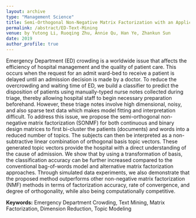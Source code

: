 ```yaml
---
layout: archive
type: "Management Science"
title: Semi-Orthogonal Non-Negative Matrix Factorization with an Application in Text Mining
permalink: /abstract/ED-Text-Mining
venue: by Yutong Li, Ruoqing Zhu, Annie Qu, Han Ye, Zhankun Sun
date: 2019
author_profile: true
---
```


Emergency Department (ED) crowding is a worldwide issue that affects the efficiency of hospital management and the quality of patient care. This occurs when the request for an admit ward-bed to receive a patient is delayed until an admission decision is made by a doctor. To reduce the overcrowding and waiting time of ED, we build a classifier to predict the disposition of patients using manually-typed nurse notes collected during triage, thereby allowing hospital staff to begin necessary preparation beforehand. However, these triage notes involve high dimensional, noisy, and also sparse text data which makes model fitting and interpretation difficult. To address this issue, we propose the semi-orthogonal non-negative matrix factorization (SONMF) for both continuous and binary design matrices to first bi-cluster the patients (documents) and words into a reduced number of topics. The subjects can then be interpreted as a non-subtractive linear combination of orthogonal basis topic vectors. These generated topic vectors provide the hospital with a direct understanding of the cause of admission. We show that by using a transformation of basis, the classification accuracy can be further increased compared to the conventional bag-of-words model and alternative matrix factorization approaches. Through simulated data experiments, we also demonstrate that the proposed method outperforms other non-negative matrix factorization (NMF) methods in terms of factorization accuracy, rate of convergence, and degree of orthogonality, while also being computationally competitive.

**Keywords:** Emergency Department Crowding, Text Mining, Matrix Factorization, Dimension Reduction, Topic Modeling
